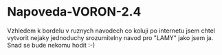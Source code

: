 # Napoveda-VORON-2.4
Vzhledem k bordelu v ruznych navodech co koluji po internetu jsem chtel vytvorit nejaky jednoduchy srozumitelny navod pro "LAMY" jako jsem ja.
Snad se bude nekomu hodit :-)